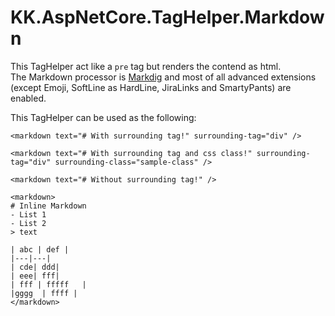 # KK.AspNetCore.TagHelper.Markdown

This TagHelper act like a `pre` tag but renders the contend as html.  
The Markdown processor is [Markdig](processor) and most of all advanced extensions (except Emoji, SoftLine as HardLine, JiraLinks and SmartyPants) are enabled.

This TagHelper can be used as the following:

```
<markdown text="# With surrounding tag!" surrounding-tag="div" />
```
```
<markdown text="# With surrounding tag and css class!" surrounding-tag="div" surrounding-class="sample-class" />
```
```
<markdown text="# Without surrounding tag!" />
```

```
<markdown>
# Inline Markdown  
- List 1
- List 2
> text

| abc | def | 
|---|---|
| cde| ddd| 
| eee| fff|
| fff | fffff   | 
|gggg  | ffff |
</markdown>
```
